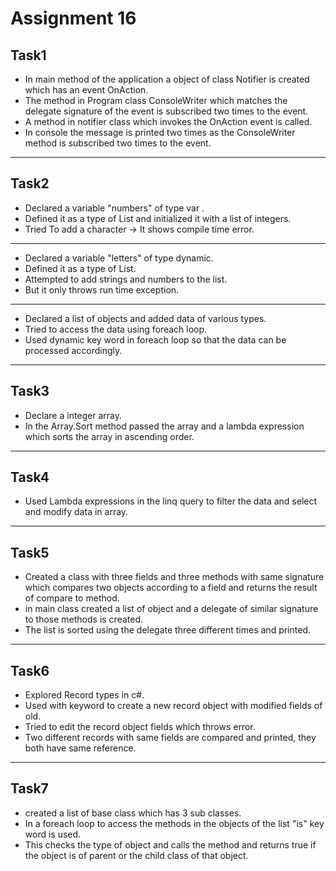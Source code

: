 ﻿# Assignment 16
## Task1

* In main method of the application a object of class Notifier is created which has an event OnAction.
* The method in Program class ConsoleWriter which matches the delegate signature of the event is subscribed two times to the event.
* A method in notifier class which invokes the OnAction event is called.
* In console the message is printed two times as the ConsoleWriter method is subscribed two times to the event.
---
## Task2
* Declared a variable "numbers" of type var .
* Defined it as a type of List<int> and initialized it with a list of integers.
* Tried To add a character -> It shows compile time error.
---
* Declared a variable "letters" of type dynamic.
* Defined it as a type of List<char>.
* Attempted to add strings and numbers to the list.
* But it only throws run time exception.
---
* Declared a list of objects and added data of various types.
* Tried to access the data using foreach loop.
* Used dynamic key word in foreach loop so that the data can be processed accordingly.
---
## Task3
* Declare a integer array.
* In the Array.Sort method passed the array and a lambda expression which sorts the array in ascending order.
---
## Task4
* Used Lambda expressions in the linq query to filter the data and select and modify data in array.
---
## Task5
* Created a class with three fields and three methods with same signature which compares two objects according to a field and returns the result of compare to method.
* in main class created a list of object and a delegate of similar signature to those methods is created.
* The list is sorted using the delegate three different times and printed.
---
## Task6	
* Explored Record types in c#.
* Used with keyword to create a new record object with modified fields of old.
* Tried to edit the record object fields which throws error.
* Two different records with same fields are compared and printed, they both have same reference.
---
## Task7
* created a list of base class which has 3 sub classes.
* In a foreach loop to access the methods in the objects of the list "is" key word is used.
* This checks the type of object and calls the method and returns true if the object is of parent or the child class of that object.